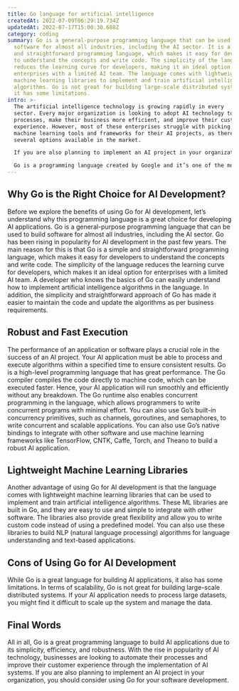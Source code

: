 ```yaml
---
title: Go language for artificial intelligence
createdAt: 2022-07-09T06:29:19.734Z
updatedAt: 2022-07-17T15:00:30.688Z
category: coding
summary: Go is a general-purpose programming language that can be used to build
  software for almost all industries, including the AI sector. It is a simple
  and straightforward programming language, which makes it easy for developers
  to understand the concepts and write code. The simplicity of the language
  reduces the learning curve for developers, making it an ideal option for
  enterprises with a limited AI team. The language comes with lightweight
  machine learning libraries to implement and train artificial intelligence
  algorithms. Go is not great for building large-scale distributed systems, but
  it has some limitations.
intro: >-
  The artificial intelligence technology is growing rapidly in every
  sector. Every major organization is looking to adopt AI technology to automate
  processes, make their business more efficient, and improve their customer
  experience. However, most of these enterprises struggle with picking the right
  machine learning tools and frameworks for their AI projects, as there are
  several options available in the market.

  If you are also planning to implement an AI project in your organization or develop an application that requires artificial intelligence algorithms, you should consider using Golang for your software development. 

  Go is a programming language created by Google and it’s one of the most popular choices for developing an AI application or implementing an AI system in your organization because of its powerful features. Let’s explore why Go is a great choice for developing artificial intelligence applications and how it can be used to build a stable AI system.
---
```


## Why Go is the Right Choice for AI Development?

Before we explore the benefits of using Go for AI development, let’s understand why this programming language is a great choice for developing AI applications. Go is a general-purpose programming language that can be used to build software for almost all industries, including the AI sector.
Go has been rising in popularity for AI development in the past few years. The main reason for this is that Go is a simple and straightforward programming language, which makes it easy for developers to understand the concepts and write code. The simplicity of the language reduces the learning curve for developers, which makes it an ideal option for enterprises with a limited AI team.
A developer who knows the basics of Go can easily understand how to implement artificial intelligence algorithms in the language. In addition, the simplicity and straightforward approach of Go has made it easier to maintain the code and update the algorithms as per business requirements.

## Robust and Fast Execution

The performance of an application or software plays a crucial role in the success of an AI project. Your AI application must be able to process and execute algorithms within a specified time to ensure consistent results. Go is a high-level programming language that has great performance.
The Go compiler compiles the code directly to machine code, which can be executed faster. Hence, your AI application will run smoothly and efficiently without any breakdown.
The Go runtime also enables concurrent programming in the language, which allows programmers to write concurrent programs with minimal effort. You can also use Go’s built-in concurrency primitives, such as channels, goroutines, and semaphores, to write concurrent and scalable applications.
You can also use Go’s native bindings to integrate with other software and use machine learning frameworks like TensorFlow, CNTK, Caffe, Torch, and Theano to build a robust AI application.

## Lightweight Machine Learning Libraries

Another advantage of using Go for AI development is that the language comes with lightweight machine learning libraries that can be used to implement and train artificial intelligence algorithms.
These ML libraries are built in Go, and they are easy to use and simple to integrate with other software. The libraries also provide great flexibility and allow you to write custom code instead of using a predefined model.
You can also use these libraries to build NLP (natural language processing) algorithms for language understanding and text-based applications.

## Cons of Using Go for AI Development

While Go is a great language for building AI applications, it also has some limitations.
In terms of scalability, Go is not great for building large-scale distributed systems. If your AI application needs to process large datasets, you might find it difficult to scale up the system and manage the data.

## Final Words

All in all, Go is a great programming language to build AI applications due to its simplicity, efficiency, and robustness. With the rise in popularity of AI technology, businesses are looking to automate their processes and improve their customer experience through the implementation of AI systems. If you are also planning to implement an AI project in your organization, you should consider using Go for your software development.

